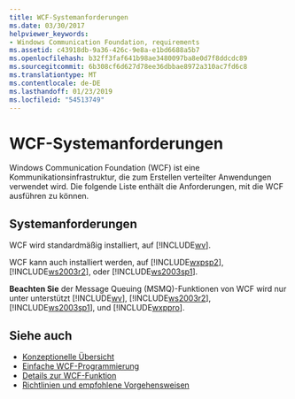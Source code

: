 ```yaml
---
title: WCF-Systemanforderungen
ms.date: 03/30/2017
helpviewer_keywords:
- Windows Communication Foundation, requirements
ms.assetid: c43918db-9a36-426c-9e8a-e1bd6688a5b7
ms.openlocfilehash: b32ff3faf641b98ae3480097ba8e0d7f8ddcdc89
ms.sourcegitcommit: 6b308cf6d627d78ee36dbbae8972a310ac7fd6c8
ms.translationtype: MT
ms.contentlocale: de-DE
ms.lasthandoff: 01/23/2019
ms.locfileid: "54513749"
---
```

# <a name="wcf-system-requirements"></a>WCF-Systemanforderungen
Windows Communication Foundation (WCF) ist eine Kommunikationsinfrastruktur, die zum Erstellen verteilter Anwendungen verwendet wird. Die folgende Liste enthält die Anforderungen, mit die WCF ausführen zu können.  
  
## <a name="system-requirements"></a>Systemanforderungen  
 WCF wird standardmäßig installiert, auf [!INCLUDE[wv](../../../includes/wv-md.md)].  
  
 WCF kann auch installiert werden, auf [!INCLUDE[wxpsp2](../../../includes/wxpsp2-md.md)], [!INCLUDE[ws2003r2](../../../includes/ws2003r2-md.md)], oder [!INCLUDE[ws2003sp1](../../../includes/ws2003sp1-md.md)].  
  
 **Beachten Sie** der Message Queuing (MSMQ)-Funktionen von WCF wird nur unter unterstützt [!INCLUDE[wv](../../../includes/wv-md.md)], [!INCLUDE[ws2003r2](../../../includes/ws2003r2-md.md)], [!INCLUDE[ws2003sp1](../../../includes/ws2003sp1-md.md)], und [!INCLUDE[wxppro](../../../includes/wxppro-md.md)].  
  
## <a name="see-also"></a>Siehe auch
- [Konzeptionelle Übersicht](../../../docs/framework/wcf/conceptual-overview.md)
- [Einfache WCF-Programmierung](../../../docs/framework/wcf/basic-wcf-programming.md)
- [Details zur WCF-Funktion](../../../docs/framework/wcf/feature-details/index.md)
- [Richtlinien und empfohlene Vorgehensweisen](../../../docs/framework/wcf/guidelines-and-best-practices.md)
